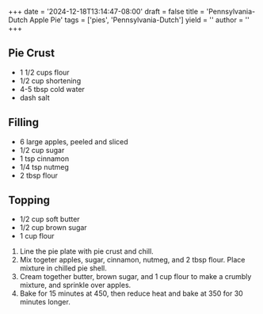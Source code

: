 +++
date = '2024-12-18T13:14:47-08:00'
draft = false
title = 'Pennsylvania-Dutch Apple Pie'
tags = ['pies', 'Pennsylvania-Dutch']
yield = ''
author = ''
+++

## Pie Crust
* 1 1/2 cups flour
* 1/2 cup shortening
* 4-5 tbsp cold water
* dash salt

## Filling
* 6 large apples, peeled and sliced
* 1/2 cup sugar
* 1 tsp cinnamon
* 1/4 tsp nutmeg
* 2 tbsp flour

## Topping
* 1/2 cup soft butter
* 1/2 cup brown sugar
* 1 cup flour

1. Line the pie plate with pie crust and chill.
2. Mix togeter apples, sugar, cinnamon, nutmeg, and 2 tbsp flour. Place mixture in chilled pie shell.
3. Cream together butter, brown sugar, and 1 cup flour to make a crumbly mixture, and sprinkle over apples.
4. Bake for 15 minutes at 450, then reduce heat and bake at 350 for 30 minutes longer.

